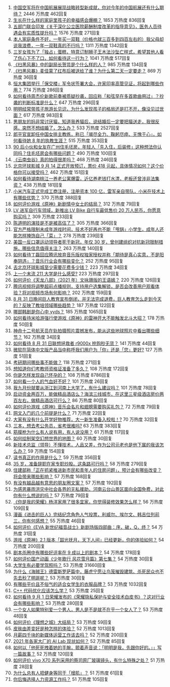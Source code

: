 1. [中国空军将在中国航展展现战略转型新成就，你对今年的中国航展还有什么期待？](https://www.zhihu.com/question/483849511) 2446 万热度 462回复
1. [生长在什么样的家庭里孩子的幸福感会爆棚？](https://www.zhihu.com/question/482390143) 1853 万热度 836回复
1. [五部门联合印发《关于深化公立医院薪酬制度改革的指导意见》，医务人员待遇会有实质性提升吗？](https://www.zhihu.com/question/483476353) 1576 万热度 271回复
1. [本人家庭条件不好，一年买一双鞋（价格也就三百多到四百左右的）我父母却说我浪费，一年一双鞋真的不行吗？](https://www.zhihu.com/question/483025675) 1311 万热度 1342回复
1. [三岁女孩为了「独占」蛋糕，特意订制狮子王木法沙坠亡样式，希望其他人看了伤心下不了口，如何看待这一行为？](https://www.zhihu.com/question/483206112) 1041 万热度 517回复
1. [《扫黑风暴》中的副局长贺芸是个什么样的人？](https://www.zhihu.com/question/483620936) 985 万热度 134回复
1. [《扫黑风暴》麦佳蒙了红布后被送给了谁？为什么第二天一定要走？](https://www.zhihu.com/question/483156300) 869 万热度 36回复
1. [恒大集团举行「保交楼」军令状签署大会，许家印率高管见证，将起到哪些作用？](https://www.zhihu.com/question/484010228) 774 万热度 286回复
1. [如何看待周杰伦新歌前奏被质疑抄袭，回应称「和弦早在多首歌曲用过」？抄袭的判断标准是什么？](https://www.zhihu.com/question/483922886) 647 万热度 296回复
1. [明明经常带孩子旅游长见识，为什么发现孩子的格局还是打不开，像没见过世面？](https://www.zhihu.com/question/483556212) 617 万热度 983回复
1. [男朋友的妈非常讨厌猫，知道我养猫后，说结婚后一定要把猫送走，我很反感，突然不想结婚了，怎么办？](https://www.zhihu.com/question/458232041) 533 万热度 2527回复
1. [郎平官宣卸任中国女排主教练，称已「竭尽全力、鞠躬尽瘁、无愧于心」，如何看待她 8 年的执教生涯？](https://www.zhihu.com/question/483955202) 515 万热度 353回复
1. [90 后小伙和女友在广州住毛坯房，年轻人「先入住，后装修」这种想法你认同吗？住毛坯房会有哪些问题？](https://www.zhihu.com/question/481926037) 490 万热度 100回复
1. [《云南虫谷》真的拍得很差吗？](https://www.zhihu.com/question/483670160) 468 万热度 246回复
1. [北京环球影城 9 月 14 正式开放预订，票价 418 元起，具体情况如何？这个价格你可以接受吗？](https://www.zhihu.com/question/484034122) 462 万热度 151回复
1. [如何看待湖南桃江一养老公寓爆雷，近亿养老钱打水漂，老板还曾涉非法集资？](https://www.zhihu.com/question/483469435) 438 万热度 181回复
1. [小米汽车正式完成工商注册，注册资本 100 亿，雷军亲自带队，小米在技术上有哪些优势？](https://www.zhihu.com/question/483917736) 370 万热度 388回复
1. [如何评价游戏《原神》新剧情中女士的结局？](https://www.zhihu.com/question/483985212) 312 万热度 79回复
1. [LV 进军自行车领域，新推出 LV Bike 自行车最低售价 20 万人民币，你愿意购买吗？](https://www.zhihu.com/question/483560509) 309 万热度 233回复
1. [陈道明的演技是不是被高估了？](https://www.zhihu.com/question/50036179) 305 万热度 366回复
1. [官方严格限制未成年游戏时间，技术不好再也不能「甩锅」小学生，成年人还能怎样掩饰自己「菜」？](https://www.zhihu.com/question/483569146) 278 万热度 239回复
1. [美国一反口罩运动领导者死于新冠，年仅 30 岁，曾创建组织对抗新冠限制措施，哪些信息值得关注？](https://www.zhihu.com/question/483701402) 263 万热度 140回复
1. [如何看待丁磊回应腾讯放弃音乐版权独家授权并称「期待是真心实意，不是阳奉阴违」？音乐行业会有哪些变化？](https://www.zhihu.com/question/483928918) 252 万热度 95回复
1. [去北京环球影城至少需要花费多少钱？](https://www.zhihu.com/question/482297467) 223 万热度 34回复
1. [上一个末流 211 大学是什么感受?](https://www.zhihu.com/question/347061445) 223 万热度 297回复
1. [如何评价《天龙八部》（2021 年）文咏珊版的王语嫣？](https://www.zhihu.com/question/479769671) 220 万热度 126回复
1. [腾讯视频将调整超前点播规则，支持用户选集解锁，是否会改善用户观看体验？将对视频市场有何影响？](https://www.zhihu.com/question/484011754) 202 万热度 159回复
1. [8 月 31 日晚间巨人教育宣布倒闭，并无法完成退费，巨人教育怎么走到今天的？反映了教培领域哪些趋势？](https://www.zhihu.com/question/483864512) 187 万热度 122回复
1. [哪部韩剧是你心中 yyds？](https://www.zhihu.com/question/478076125) 185 万热度 1065回复
1. [如何看待米哈游强行使游戏《原神》的雷神开大不能触发北斗大招？](https://www.zhihu.com/question/484017969) 178 万热度 50回复
1. [神舟十二号航天员在轨拍摄照片震撼发布，能从这些地球照片中看出哪些细节？](https://www.zhihu.com/question/483759809) 162 万热度 34回复
1. [如何看待 8 月 31 日联想拯救者 r9000x 抢购秒无货？](https://www.zhihu.com/question/483636753) 141 万热度 44回复
1. [微软在简体中文版产品当中称呼我们用户为「你」还是「您」更好?](https://www.zhihu.com/question/481701755) 127 万热度 51回复
1. [考研期间哪些事不能做？](https://www.zhihu.com/question/271809687) 118 万热度 271回复
1. [想知道你们考教师资格证准备了多久？](https://www.zhihu.com/question/449649725) 108 万热度 172回复
1. [你是怎样发现自己怀孕的？](https://www.zhihu.com/question/46896932) 108 万热度 8786回复
1. [如何看一个人的气血好不好？](https://www.zhihu.com/question/480122063) 101 万热度 26回复
1. [我九月份就要从浙江到河南上大学了，有什么建议吗？](https://www.zhihu.com/question/478397898) 101 万热度 78回复
1. [启动资金两百万，能做精品酒店么？海滨三线城市，在这里三星级酒店房价两百左右，做精品酒店可行么？](https://www.zhihu.com/question/35579693) 86 万热度 80回复
1. [如何评价游戏《原神》音乐会名片和翅膀需要购买礼包？](https://www.zhihu.com/question/483506608) 72 万热度 79回复
1. [网文入门的几个前提是什么？](https://www.zhihu.com/question/483485963) 71 万热度 22回复
1. [大家有没有什么开学好物推荐，大一新生准备入校啦！?](https://www.zhihu.com/question/482021409) 70 万热度 32回复
1. [三本，想去考公务员，省考很难吗?](https://www.zhihu.com/question/332487091) 63 万热度 383回复
1. [筋膜枪为什么有人说有用，有人说没用？](https://www.zhihu.com/question/394506453) 61 万热度 117回复
1. [如何绘制架空幻想世界的地图？](https://www.zhihu.com/question/35364898) 60 万热度 30回复
1. [新技术总监（领导）不懂技术，人品又差，作为公司元老也是他下属的我该怎么办？](https://www.zhihu.com/question/476358935) 59 万热度 154回复
1. [读书真正的作用是什么？](https://www.zhihu.com/question/476025964) 59 万热度 356回复
1. [35 岁，准备辞职在家专职炒股。这条路可行吗？](https://www.zhihu.com/question/471712969) 58 万热度 279回复
1. [住建部称「正在抓紧推进新市民和青年人的住房问题」，预计会有哪些改变？将会带来哪些影响？](https://www.zhihu.com/question/483778083) 57 万热度 168回复
1. [有没有越品越有意思的朋友圈文案？](https://www.zhihu.com/question/462758762) 57 万热度 192回复
1. [为感恩暴雨洪灾中社会各界的无私援助，河南云台山景区面向全国免费，对此你有什么想说的吗？](https://www.zhihu.com/question/482862607) 57 万热度 79回复
1. [《你是我的荣耀》杨洋家用了很多宜家，你觉得装修效果怎么样？](https://www.zhihu.com/question/480459440) 56 万热度 109回复
1. [漫画《进击的巨人》完结纪念角色人气投票，利威尔、埃尔文、韩吉位列前三，你有何感想？](https://www.zhihu.com/question/483747868) 55 万热度 46回复
1. [如何评价《EVA 新世纪福音战士》新剧场版四部曲：序，破，Q，终？](https://www.zhihu.com/question/481829669) 54 万热度 31回复
1. [游戏《原神》2.1 版本「韶光抚月，天下人间」已经更新，你的体验如何？](https://www.zhihu.com/question/483952105) 54 万热度 200回复
1. [剧本杀圈中有哪些好评率在 9 成以上的剧本？](https://www.zhihu.com/question/376559705) 54 万热度 178回复
1. [如何评价国产动画《少年歌行 风花雪月篇》第七集？](https://www.zhihu.com/question/483463487) 54 万热度 30回复
1. [大学生有必要学驾照吗？](https://www.zhihu.com/question/323177845) 53 万热度 31660回复
1. [为什么《海贼王》德雷斯罗萨篇中，藤虎宁愿让鸟笼摧毁建筑、杀死民众也不先去秒了明哥呢？](https://www.zhihu.com/question/483649525) 53 万热度 30回复
1. [有哪些平价且不俗气的适合女学生的衣服品牌？](https://www.zhihu.com/question/29508991) 53 万热度 1032回复
1. [C++ 代码优化应该怎么学？](https://www.zhihu.com/question/265131281) 53 万热度 25回复
1. [如何看待 9 月 1 日荣耀发布的《荣耀隐私保护与安全技术白皮书》？这对行业会有哪些影响？](https://www.zhihu.com/question/483933083) 53 万热度 280回复
1. [一个女人如果特别爱一个男人，男人是不是就不在乎一个女人了？](https://www.zhihu.com/question/459339074) 53 万热度 48回复
1. [如何评价《理想之城》大结局？](https://www.zhihu.com/question/483759238) 53 万热度 59回复
1. [皮肤由差变好是种怎样的体验？](https://www.zhihu.com/question/37375085) 52 万热度 1013回复
1. [月薪四千块的新媒体运营工作该去吗？](https://www.zhihu.com/question/361529977) 52 万热度 200回复
1. [2021 年各家大厂的 AI Lab 现状如何？](https://www.zhihu.com/question/476541860) 52 万热度 85回复
1. [如何以「他死死拽着她的手腕，颤着声音说：「明明是我，先跟你好的。」」写一篇故事？](https://www.zhihu.com/question/475565646) 52 万热度 120回复
1. [如何评价 vivo X70 系列采用的蔡司原厂玻璃镜头，有什么特殊之处？](https://www.zhihu.com/question/483778035) 51 万热度 28回复
1. [为什么总有人把健身等同于「增肌」？](https://www.zhihu.com/question/480562995) 51 万热度 61回复
1. [你后悔选择人力资源工作吗？](https://www.zhihu.com/question/375010303) 51 万热度 105回复